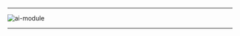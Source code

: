

--------------------------------------------------------------------------------------------------------------------------------------------

![ai-module](https://github.com/user-attachments/assets/f7e611f8-8593-4ec0-9a28-76b37e63bab6)

-------------------------------------------------------------------------------------------------------------------------------------------
